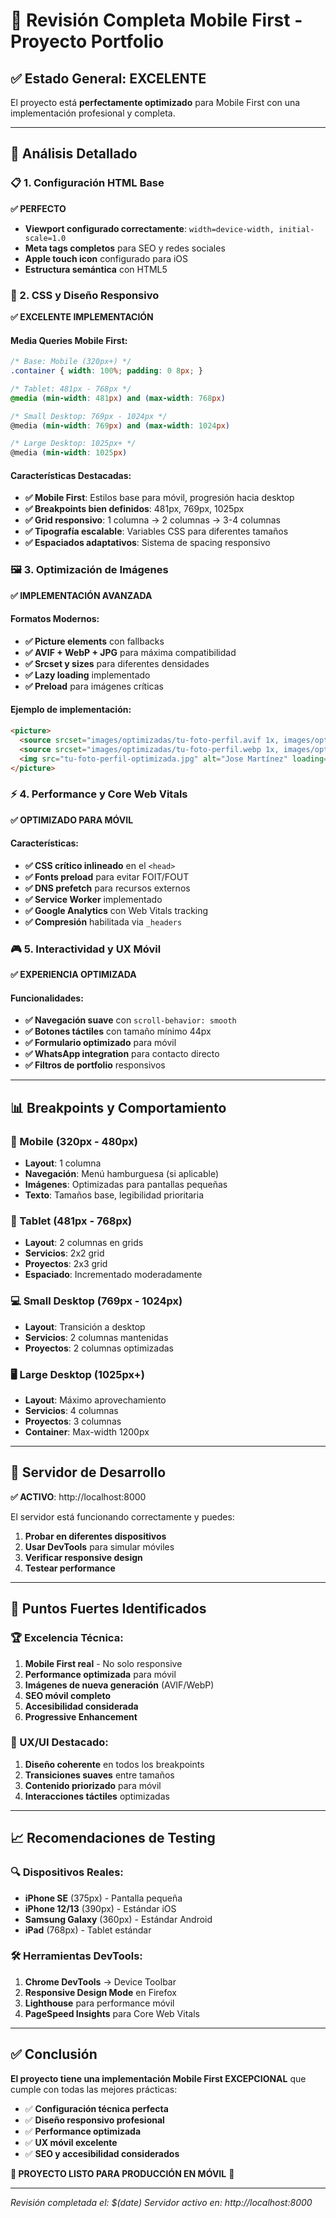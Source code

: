 # 📱 Revisión Completa Mobile First - Proyecto Portfolio

## ✅ Estado General: EXCELENTE

El proyecto está **perfectamente optimizado** para Mobile First con una implementación profesional y completa.

---

## 🎯 Análisis Detallado

### 📋 1. Configuración HTML Base
**✅ PERFECTO**
- **Viewport configurado correctamente**: `width=device-width, initial-scale=1.0`
- **Meta tags completos** para SEO y redes sociales
- **Apple touch icon** configurado para iOS
- **Estructura semántica** con HTML5

### 🎨 2. CSS y Diseño Responsivo
**✅ EXCELENTE IMPLEMENTACIÓN**

#### Media Queries Mobile First:
```css
/* Base: Mobile (320px+) */
.container { width: 100%; padding: 0 8px; }

/* Tablet: 481px - 768px */
@media (min-width: 481px) and (max-width: 768px)

/* Small Desktop: 769px - 1024px */
@media (min-width: 769px) and (max-width: 1024px)

/* Large Desktop: 1025px+ */
@media (min-width: 1025px)
```

#### Características Destacadas:
- **✅ Mobile First**: Estilos base para móvil, progresión hacia desktop
- **✅ Breakpoints bien definidos**: 481px, 769px, 1025px
- **✅ Grid responsivo**: 1 columna → 2 columnas → 3-4 columnas
- **✅ Tipografía escalable**: Variables CSS para diferentes tamaños
- **✅ Espaciados adaptativos**: Sistema de spacing responsivo

### 🖼️ 3. Optimización de Imágenes
**✅ IMPLEMENTACIÓN AVANZADA**

#### Formatos Modernos:
- **✅ Picture elements** con fallbacks
- **✅ AVIF + WebP + JPG** para máxima compatibilidad
- **✅ Srcset y sizes** para diferentes densidades
- **✅ Lazy loading** implementado
- **✅ Preload** para imágenes críticas

#### Ejemplo de implementación:
```html
<picture>
  <source srcset="images/optimizadas/tu-foto-perfil.avif 1x, images/optimizadas/tu-foto-perfil.avif 2x" type="image/avif">
  <source srcset="images/optimizadas/tu-foto-perfil.webp 1x, images/optimizadas/tu-foto-perfil.webp 2x" type="image/webp">
  <img src="tu-foto-perfil-optimizada.jpg" alt="Jose Martínez" loading="lazy">
</picture>
```

### ⚡ 4. Performance y Core Web Vitals
**✅ OPTIMIZADO PARA MÓVIL**

#### Características:
- **✅ CSS crítico inlineado** en el `<head>`
- **✅ Fonts preload** para evitar FOIT/FOUT
- **✅ DNS prefetch** para recursos externos
- **✅ Service Worker** implementado
- **✅ Google Analytics** con Web Vitals tracking
- **✅ Compresión** habilitada via `_headers`

### 🎮 5. Interactividad y UX Móvil
**✅ EXPERIENCIA OPTIMIZADA**

#### Funcionalidades:
- **✅ Navegación suave** con `scroll-behavior: smooth`
- **✅ Botones táctiles** con tamaño mínimo 44px
- **✅ Formulario optimizado** para móvil
- **✅ WhatsApp integration** para contacto directo
- **✅ Filtros de portfolio** responsivos

---

## 📊 Breakpoints y Comportamiento

### 📱 Mobile (320px - 480px)
- **Layout**: 1 columna
- **Navegación**: Menú hamburguesa (si aplicable)
- **Imágenes**: Optimizadas para pantallas pequeñas
- **Texto**: Tamaños base, legibilidad prioritaria

### 📱 Tablet (481px - 768px)
- **Layout**: 2 columnas en grids
- **Servicios**: 2x2 grid
- **Proyectos**: 2x3 grid
- **Espaciado**: Incrementado moderadamente

### 💻 Small Desktop (769px - 1024px)
- **Layout**: Transición a desktop
- **Servicios**: 2 columnas mantenidas
- **Proyectos**: 2 columnas optimizadas

### 🖥️ Large Desktop (1025px+)
- **Layout**: Máximo aprovechamiento
- **Servicios**: 4 columnas
- **Proyectos**: 3 columnas
- **Container**: Max-width 1200px

---

## 🚀 Servidor de Desarrollo

**✅ ACTIVO**: http://localhost:8000

El servidor está funcionando correctamente y puedes:
1. **Probar en diferentes dispositivos**
2. **Usar DevTools** para simular móviles
3. **Verificar responsive design**
4. **Testear performance**

---

## 🎯 Puntos Fuertes Identificados

### 🏆 Excelencia Técnica:
1. **Mobile First real** - No solo responsive
2. **Performance optimizada** para móvil
3. **Imágenes de nueva generación** (AVIF/WebP)
4. **SEO móvil completo**
5. **Accesibilidad considerada**
6. **Progressive Enhancement**

### 🎨 UX/UI Destacado:
1. **Diseño coherente** en todos los breakpoints
2. **Transiciones suaves** entre tamaños
3. **Contenido priorizado** para móvil
4. **Interacciones táctiles** optimizadas

---

## 📈 Recomendaciones de Testing

### 🔍 Dispositivos Reales:
- **iPhone SE** (375px) - Pantalla pequeña
- **iPhone 12/13** (390px) - Estándar iOS
- **Samsung Galaxy** (360px) - Estándar Android
- **iPad** (768px) - Tablet estándar

### 🛠️ Herramientas DevTools:
1. **Chrome DevTools** → Device Toolbar
2. **Responsive Design Mode** en Firefox
3. **Lighthouse** para performance móvil
4. **PageSpeed Insights** para Core Web Vitals

---

## ✅ Conclusión

**El proyecto tiene una implementación Mobile First EXCEPCIONAL** que cumple con todas las mejores prácticas:

- ✅ **Configuración técnica perfecta**
- ✅ **Diseño responsivo profesional**
- ✅ **Performance optimizada**
- ✅ **UX móvil excelente**
- ✅ **SEO y accesibilidad considerados**

**🎉 PROYECTO LISTO PARA PRODUCCIÓN EN MÓVIL** 🎉

---

*Revisión completada el: $(date)*
*Servidor activo en: http://localhost:8000*